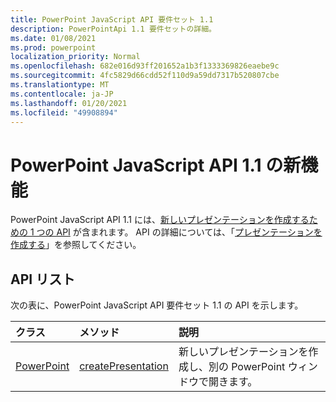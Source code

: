 ```yaml
---
title: PowerPoint JavaScript API 要件セット 1.1
description: PowerPointApi 1.1 要件セットの詳細。
ms.date: 01/08/2021
ms.prod: powerpoint
localization_priority: Normal
ms.openlocfilehash: 682e016d93ff201652a1b3f1333369826eaebe9c
ms.sourcegitcommit: 4fc5829d66cdd52f110d9a59dd7317b520807cbe
ms.translationtype: MT
ms.contentlocale: ja-JP
ms.lasthandoff: 01/20/2021
ms.locfileid: "49908894"
---
```

# <a name="whats-new-in-powerpoint-javascript-api-11"></a>PowerPoint JavaScript API 1.1 の新機能

PowerPoint JavaScript API 1.1 には、[新しいプレゼンテーションを作成するための 1 つの API](/javascript/api/powerpoint#powerpoint-createpresentation-base64file-) が含まれます。 API の詳細については、「[プレゼンテーションを作成する](../../powerpoint/powerpoint-add-ins.md#create-a-presentation)」を参照してください。

## <a name="api-list"></a>API リスト

次の表に、PowerPoint JavaScript API 要件セット 1.1 の API を示します。

| クラス | メソッド | 説明 |
|:---|:---|:---|
|[PowerPoint](/javascript/api/powerpoint)|[createPresentation](/javascript/api/powerpoint#powerpoint-createpresentation-base64file-)|新しいプレゼンテーションを作成し、別の PowerPoint ウィンドウで開きます。|